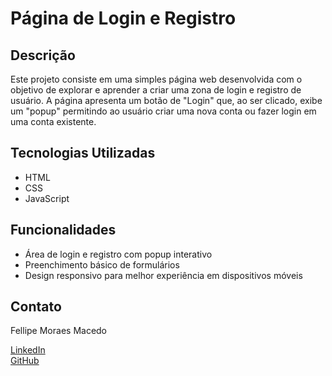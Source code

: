 # Página de Login e Registro

## Descrição

Este projeto consiste em uma simples página web desenvolvida com o objetivo de explorar e aprender a criar uma zona de login e registro de usuário. A página apresenta um botão de "Login" que, ao ser clicado, exibe um "popup" permitindo ao usuário criar uma nova conta ou fazer login em uma conta existente.

## Tecnologias Utilizadas

- HTML
- CSS
- JavaScript

## Funcionalidades

- Área de login e registro com popup interativo
- Preenchimento básico de formulários
- Design responsivo para melhor experiência em dispositivos móveis

## Contato

Fellipe Moraes Macedo

[LinkedIn](https://www.linkedin.com/in/fellipe-moraes-macedo-682b42235/)  
[GitHub](https://github.com/fellipemoraes01)
